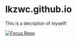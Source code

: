 # lkzwc.github.io
This is a decription of myself!

[![Focus Repo](https://github-readme-stats.vercel.app/api/pin/?username=lkzwc&repo=Arc&show_owner=true)](https://github.com/YituHealthcare/Arc)

